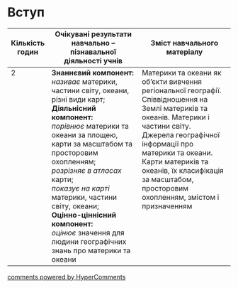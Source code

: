 <div id="hypercomments_widget" class="js-hypercomments-widget invisible"></div>

# Вступ

<table>
  <tr>
    <td width="10%" align="center"><b>Кількість годин</b></td>  
    <td width="45%" align="center"><b>Очікувані  результати  навчально – пізнавальної  діяльності  учнів</b></td>
    <td width="45%" align="center"><b>Зміст навчального матеріалу</b></td>
  </tr>
<tbody>
  <tr>
<td width="10%" style="vertical-align:top !important;">2</td>
    <td width="45%" style="vertical-align:top !important;">
    <b>Знаннєвий компонент:</b><br>
    <i>називає</i> материки, частини світу, океани, різні види карт;<br>
    <b>Діяльнісний компонент:</b><br>
    <i>порівнює</i> материки та океани за площею, карти за масштабом та просторовим охопленням;<br>
    <i>розрізняє в атласах</i> карти;<br>
    <i>показує на карті</i> материки, частини світу, океани;<br>
    <b>Оцінно-ціннісний компонент:</b><br>
    <i>оцінює</i> значення для людини географічних знань про материки та океани
</td>
    <td width="45%" style="vertical-align:top !important;">
    Материки та океани як об’єкти вивчення регіональної географії.<br>Співвідношення на Землі материків та океанів. Материки і частини світу.<br>Джерела географічної інформації про материки та океани. Карти материків та океанів, їх класифікація за масштабом, просторовим охопленням, змістом і призначенням
    </td>
  </tr>
</tbody>
</table>

<div class="js-hypercomments-container">
<a href="http://hypercomments.com" class="hc-link" title="comments widget">comments powered by HyperComments</a>
</div>
